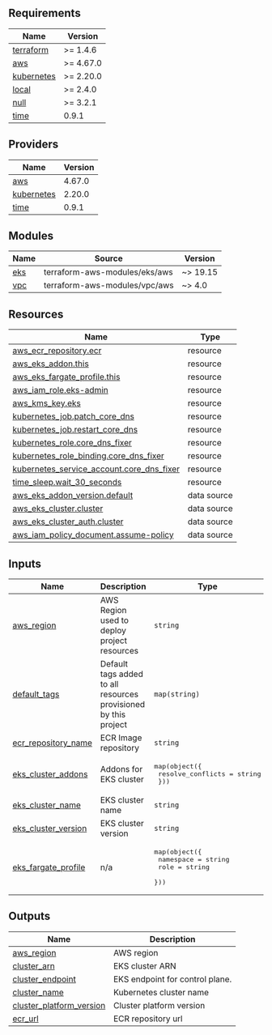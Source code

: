 <!-- BEGIN_TF_DOCS -->
## Requirements

| Name | Version |
|------|---------|
| <a name="requirement_terraform"></a> [terraform](#requirement\_terraform) | >= 1.4.6 |
| <a name="requirement_aws"></a> [aws](#requirement\_aws) | >= 4.67.0 |
| <a name="requirement_kubernetes"></a> [kubernetes](#requirement\_kubernetes) | >= 2.20.0 |
| <a name="requirement_local"></a> [local](#requirement\_local) | >= 2.4.0 |
| <a name="requirement_null"></a> [null](#requirement\_null) | >= 3.2.1 |
| <a name="requirement_time"></a> [time](#requirement\_time) | 0.9.1 |

## Providers

| Name | Version |
|------|---------|
| <a name="provider_aws"></a> [aws](#provider\_aws) | 4.67.0 |
| <a name="provider_kubernetes"></a> [kubernetes](#provider\_kubernetes) | 2.20.0 |
| <a name="provider_time"></a> [time](#provider\_time) | 0.9.1 |

## Modules

| Name | Source | Version |
|------|--------|---------|
| <a name="module_eks"></a> [eks](#module\_eks) | terraform-aws-modules/eks/aws | ~> 19.15 |
| <a name="module_vpc"></a> [vpc](#module\_vpc) | terraform-aws-modules/vpc/aws | ~> 4.0 |

## Resources

| Name | Type |
|------|------|
| [aws_ecr_repository.ecr](https://registry.terraform.io/providers/hashicorp/aws/latest/docs/resources/ecr_repository) | resource |
| [aws_eks_addon.this](https://registry.terraform.io/providers/hashicorp/aws/latest/docs/resources/eks_addon) | resource |
| [aws_eks_fargate_profile.this](https://registry.terraform.io/providers/hashicorp/aws/latest/docs/resources/eks_fargate_profile) | resource |
| [aws_iam_role.eks-admin](https://registry.terraform.io/providers/hashicorp/aws/latest/docs/resources/iam_role) | resource |
| [aws_kms_key.eks](https://registry.terraform.io/providers/hashicorp/aws/latest/docs/resources/kms_key) | resource |
| [kubernetes_job.patch_core_dns](https://registry.terraform.io/providers/hashicorp/kubernetes/latest/docs/resources/job) | resource |
| [kubernetes_job.restart_core_dns](https://registry.terraform.io/providers/hashicorp/kubernetes/latest/docs/resources/job) | resource |
| [kubernetes_role.core_dns_fixer](https://registry.terraform.io/providers/hashicorp/kubernetes/latest/docs/resources/role) | resource |
| [kubernetes_role_binding.core_dns_fixer](https://registry.terraform.io/providers/hashicorp/kubernetes/latest/docs/resources/role_binding) | resource |
| [kubernetes_service_account.core_dns_fixer](https://registry.terraform.io/providers/hashicorp/kubernetes/latest/docs/resources/service_account) | resource |
| [time_sleep.wait_30_seconds](https://registry.terraform.io/providers/hashicorp/time/0.9.1/docs/resources/sleep) | resource |
| [aws_eks_addon_version.default](https://registry.terraform.io/providers/hashicorp/aws/latest/docs/data-sources/eks_addon_version) | data source |
| [aws_eks_cluster.cluster](https://registry.terraform.io/providers/hashicorp/aws/latest/docs/data-sources/eks_cluster) | data source |
| [aws_eks_cluster_auth.cluster](https://registry.terraform.io/providers/hashicorp/aws/latest/docs/data-sources/eks_cluster_auth) | data source |
| [aws_iam_policy_document.assume-policy](https://registry.terraform.io/providers/hashicorp/aws/latest/docs/data-sources/iam_policy_document) | data source |

## Inputs

| Name | Description | Type | Default | Required |
|------|-------------|------|---------|:--------:|
| <a name="input_aws_region"></a> [aws\_region](#input\_aws\_region) | AWS Region used to deploy project resources | `string` | `"us-east-1"` | no |
| <a name="input_default_tags"></a> [default\_tags](#input\_default\_tags) | Default tags added to all resources provisioned by this project | `map(string)` | n/a | yes |
| <a name="input_ecr_repository_name"></a> [ecr\_repository\_name](#input\_ecr\_repository\_name) | ECR Image repository | `string` | n/a | yes |
| <a name="input_eks_cluster_addons"></a> [eks\_cluster\_addons](#input\_eks\_cluster\_addons) | Addons for EKS cluster | <pre>map(object({<br>    resolve_conflicts = string<br>  }))</pre> | n/a | yes |
| <a name="input_eks_cluster_name"></a> [eks\_cluster\_name](#input\_eks\_cluster\_name) | EKS cluster name | `string` | n/a | yes |
| <a name="input_eks_cluster_version"></a> [eks\_cluster\_version](#input\_eks\_cluster\_version) | EKS cluster version | `string` | n/a | yes |
| <a name="input_eks_fargate_profile"></a> [eks\_fargate\_profile](#input\_eks\_fargate\_profile) | n/a | <pre>map(object({<br>    namespace = string<br>    role      = string<br>  }))</pre> | n/a | yes |

## Outputs

| Name | Description |
|------|-------------|
| <a name="output_aws_region"></a> [aws\_region](#output\_aws\_region) | AWS region |
| <a name="output_cluster_arn"></a> [cluster\_arn](#output\_cluster\_arn) | EKS cluster ARN |
| <a name="output_cluster_endpoint"></a> [cluster\_endpoint](#output\_cluster\_endpoint) | EKS endpoint for control plane. |
| <a name="output_cluster_name"></a> [cluster\_name](#output\_cluster\_name) | Kubernetes cluster name |
| <a name="output_cluster_platform_version"></a> [cluster\_platform\_version](#output\_cluster\_platform\_version) | Cluster platform version |
| <a name="output_ecr_url"></a> [ecr\_url](#output\_ecr\_url) | ECR repository url |
<!-- END_TF_DOCS -->
